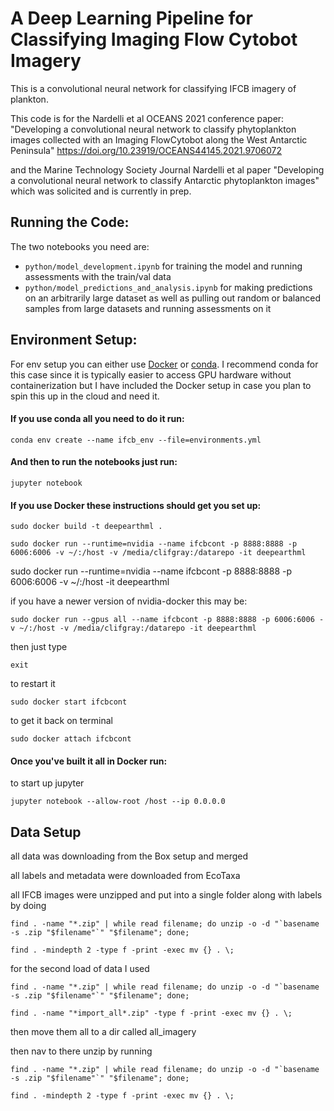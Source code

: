 # A Deep Learning Pipeline for Classifying Imaging Flow Cytobot Imagery

This is a convolutional neural network for classifying IFCB imagery of plankton.

This code is for the Nardelli et al OCEANS 2021 conference paper: "Developing a convolutional neural network to classify phytoplankton images collected with an Imaging FlowCytobot along the West Antarctic Peninsula" https://doi.org/10.23919/OCEANS44145.2021.9706072

and the Marine Technology Society Journal Nardelli et al paper "Developing a convolutional neural network to classify Antarctic phytoplankton images" which was solicited and is currently in prep.

## Running the Code:

The two notebooks you need are:
- `python/model_development.ipynb` for training the model and running assessments with the train/val data
- `python/model_predictions_and_analysis.ipynb` for making predictions on an arbitrarily large dataset as well as pulling out random or balanced samples from large datasets and running assessments on it

## Environment Setup:

For env setup you can either use [Docker](https://www.docker.com/products/docker-desktop) or [conda](https://docs.anaconda.com/anaconda/install/). I recommend conda for this case since it is typically easier to access GPU hardware without containerization but I have included the Docker setup in case you plan to spin this up in the cloud and need it. 

#### If you use conda all you need to do it run:

`conda env create --name ifcb_env --file=environments.yml`

#### And then to run the notebooks just run:

`jupyter notebook` 


#### If you use Docker these instructions should get you set up:

`sudo docker build -t deepearthml .`

`sudo docker run --runtime=nvidia --name ifcbcont -p 8888:8888 -p 6006:6006 -v ~/:/host -v /media/clifgray:/datarepo -it deepearthml`

sudo docker run --runtime=nvidia --name ifcbcont -p 8888:8888 -p 6006:6006 -v ~/:/host -it deepearthml

if you have a newer version of nvidia-docker this may be:

`sudo docker run --gpus all --name ifcbcont -p 8888:8888 -p 6006:6006 -v ~/:/host -v /media/clifgray:/datarepo -it deepearthml`

then just type 

`exit`

to restart it 

`sudo docker start ifcbcont`

to get it back on terminal

`sudo docker attach ifcbcont`

#### Once you've built it all in Docker run:

to start up jupyter

`jupyter notebook --allow-root /host --ip 0.0.0.0`

## Data Setup

all data was downloading from the Box setup and merged 

all labels and metadata were downloaded from EcoTaxa

all IFCB images were unzipped and put into a single folder along with labels by doing

```
find . -name "*.zip" | while read filename; do unzip -o -d "`basename -s .zip "$filename"`" "$filename"; done;

find . -mindepth 2 -type f -print -exec mv {} . \;

```

for the second load of data I used
```
find . -name "*.zip" | while read filename; do unzip -o -d "`basename -s .zip "$filename"`" "$filename"; done;

find . -name "*import_all*.zip" -type f -print -exec mv {} . \;
```
then move them all to a dir called all_imagery

then nav to there unzip by running
```
find . -name "*.zip" | while read filename; do unzip -o -d "`basename -s .zip "$filename"`" "$filename"; done;

find . -mindepth 2 -type f -print -exec mv {} . \;

```
